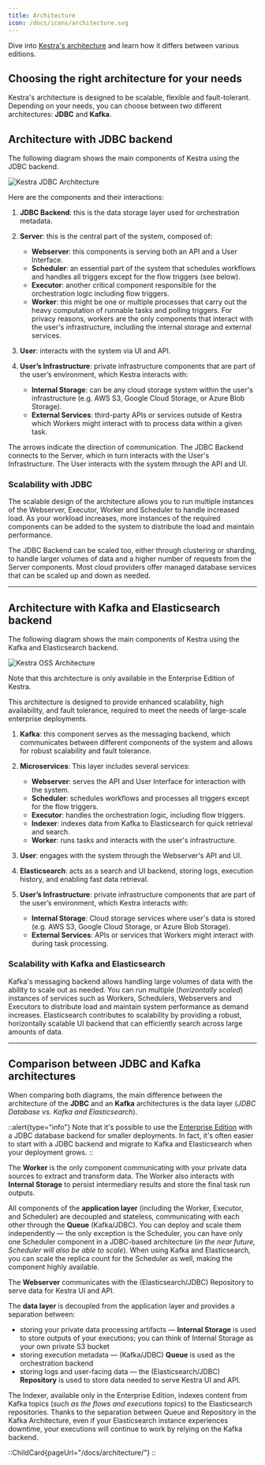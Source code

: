 ```yaml
---
title: Architecture
icon: /docs/icons/architecture.svg
---
```


Dive into [Kestra's architecture](../07.architecture/index.md) and learn how it differs between various editions.

## Choosing the right architecture for your needs

Kestra's architecture is designed to be scalable, flexible and fault-tolerant. Depending on your needs, you can choose between two different architectures: **JDBC** and **Kafka**.

## Architecture with JDBC backend

The following diagram shows the main components of Kestra using the JDBC backend.

![Kestra JDBC Architecture](/docs/architecture/jdbc.png "Kestra Architecture")

Here are the components and their interactions:

1. **JDBC Backend**: this is the data storage layer used for orchestration metadata.

2. **Server**: this is the central part of the system, composed of:
   - **Webserver**: this components is serving both an API and a User Interface.
   - **Scheduler**: an essential part of the system that schedules workflows and handles all triggers except for the flow triggers (see below).
   - **Executor**: another critical component responsible for the orchestration logic including flow triggers.
   - **Worker**: this might be one or multiple processes that carry out the heavy computation of runnable tasks and polling triggers. For privacy reasons, workers are the only components that interact with the user's infrastructure, including the internal storage and external services.

3. **User**: interacts with the system via UI and API.

4. **User’s Infrastructure**: private infrastructure components that are part of the user’s environment, which Kestra interacts with:
   - **Internal Storage**: can be any cloud storage system within the user's infrastructure (e.g. AWS S3, Google Cloud Storage, or Azure Blob Storage).
   - **External Services**: third-party APIs or services outside of Kestra which Workers might interact with to process data within a given task.

The arrows indicate the direction of communication. The JDBC Backend connects to the Server, which in turn interacts with the User's Infrastructure. The User interacts with the system through the API and UI.

### Scalability with JDBC

The scalable design of the architecture allows you to run multiple instances of the Webserver, Executor, Worker and Scheduler to handle increased load. As your workload increases, more instances of the required components can be added to the system to distribute the load and maintain performance.

The JDBC Backend can be scaled too, either through clustering or sharding, to handle larger volumes of data and a higher number of requests from the Server components. Most cloud providers offer managed database services that can be scaled up and down as needed.

---

## Architecture with Kafka and Elasticsearch backend

The following diagram shows the main components of Kestra using the Kafka and Elasticsearch backend.

![Kestra OSS Architecture](/docs/architecture/kafka.png "Kestra Architecture")

Note that this architecture is only available in the Enterprise Edition of Kestra.

This architecture is designed to provide enhanced scalability, high availability, and fault tolerance, required to meet the needs of large-scale enterprise deployments.

1. **Kafka**: this component serves as the messaging backend, which communicates between different components of the system and allows for robust scalability and fault tolerance.

2. **Microservices**: This layer includes several services:
   - **Webserver**: serves the API and User Interface for interaction with the system.
   - **Scheduler**: schedules workflows and processes all triggers except for the flow triggers.
   - **Executor**: handles the orchestration logic, including flow triggers.
   - **Indexer**: indexes data from Kafka to Elasticsearch for quick retrieval and search.
   - **Worker**: runs tasks and interacts with the user's infrastructure.

3. **User**: engages with the system through the Webserver's API and UI.

4. **Elasticsearch**: acts as a search and UI backend, storing logs, execution history, and enabling fast data retrieval.

5. **User’s Infrastructure**: private infrastructure components that are part of the user’s environment, which Kestra interacts with:
   - **Internal Storage**: Cloud storage services where user's data is stored (e.g. AWS S3, Google Cloud Storage, or Azure Blob Storage).
   - **External Services**: APIs or services that Workers might interact with during task processing.

### Scalability with Kafka and Elasticsearch
Kafka's messaging backend allows handling large volumes of data with the ability to scale out as needed. You can run multiple (_horizontally scaled_) instances of services such as Workers, Schedulers, Webservers and Executors to distribute load and maintain system performance as demand increases. Elasticsearch contributes to scalability by providing a robust, horizontally scalable UI backend that can efficiently search across large amounts of data.

---

## Comparison between JDBC and Kafka architectures

When comparing both diagrams, the main difference between the architecture of the **JDBC** and an **Kafka** architectures is the data layer (_JDBC Database vs. Kafka and Elasticsearch_).

::alert{type="info"}
Note that it's possible to use the [Enterprise Edition](/pricing) with a JDBC database backend for smaller deployments. In fact, it's often easier to start with a JDBC backend and migrate to Kafka and Elasticsearch when your deployment grows.
::

The **Worker** is the only component communicating with your private data sources to extract and transform data. The Worker also interacts with **Internal Storage** to persist intermediary results and store the final task run outputs.

All components of the **application layer** (including the Worker, Executor, and Scheduler) are decoupled and stateless, communicating with each other through the **Queue** (Kafka/JDBC). You can deploy and scale them independently — the only exception is the Scheduler, you can have only one Scheduler component in a JDBC-based architecture (_in the near future, Scheduler will also be able to scale_). When using Kafka and Elasticsearch, you can scale the replica count for the Scheduler as well, making the component highly available.

The **Webserver** communicates with the (Elasticsearch/JDBC) Repository to serve data for Kestra UI and API.

The **data layer** is decoupled from the application layer and provides a separation between:
- storing your private data processing artifacts — **Internal Storage** is used to store outputs of your executions; you can think of Internal Storage as your own private S3 bucket
- storing execution metadata — (Kafka/JDBC) **Queue** is used as the orchestration backend
- storing logs and user-facing data — the (Elasticsearch/JDBC) **Repository** is used to store data needed to serve Kestra UI and API.

The Indexer, available only in the Enterprise Edition, indexes content from Kafka topics (_such as the flows and executions topics_) to the Elasticsearch repositories. Thanks to the separation between Queue and Repository in the Kafka Architecture, even if your Elasticsearch instance experiences downtime, your executions will continue to work by relying on the Kafka backend.

::ChildCard{pageUrl="/docs/architecture/"}
::
